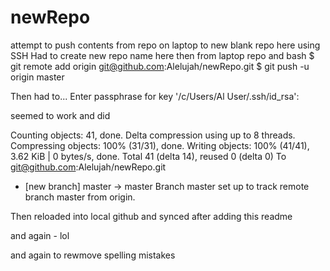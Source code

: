 # newRepo
attempt to push contents from repo on laptop to new blank repo here using SSH
Had to create new repo name here then from laptop repo and bash
$ git remote add origin git@github.com:Alelujah/newRepo.git
$ git push -u origin master

Then had to...
Enter passphrase for key '/c/Users/Al User/.ssh/id_rsa':

seemed to work and did

Counting objects: 41, done.
Delta compression using up to 8 threads.
Compressing objects: 100% (31/31), done.
Writing objects: 100% (41/41), 3.62 KiB | 0 bytes/s, done.
Total 41 (delta 14), reused 0 (delta 0)
To git@github.com:Alelujah/newRepo.git
 * [new branch]      master -> master
Branch master set up to track remote branch master from origin.

Then reloaded into local github and synced after adding this readme

and again - lol

and again to rewmove spelling mistakes

